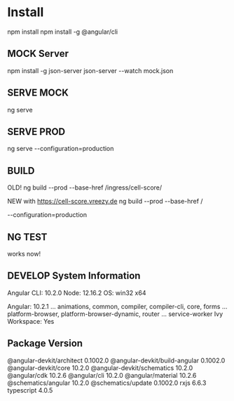# Install

npm install
npm install -g @angular/cli

## MOCK Server

npm install -g json-server
json-server --watch mock.json

## SERVE MOCK

ng serve

## SERVE PROD

ng serve --configuration=production

## BUILD

OLD!
ng build --prod --base-href /ingress/cell-score/

NEW with https://cell-score.vreezy.de
ng build --prod --base-href / 

--configuration=production


## NG TEST
works now!

## DEVELOP System Information
Angular CLI: 10.2.0
Node: 12.16.2
OS: win32 x64

Angular: 10.2.1
... animations, common, compiler, compiler-cli, core, forms
... platform-browser, platform-browser-dynamic, router
... service-worker
Ivy Workspace: Yes

Package                         Version
---------------------------------------------------------
@angular-devkit/architect       0.1002.0
@angular-devkit/build-angular   0.1002.0
@angular-devkit/core            10.2.0
@angular-devkit/schematics      10.2.0
@angular/cdk                    10.2.6
@angular/cli                    10.2.0
@angular/material               10.2.6
@schematics/angular             10.2.0
@schematics/update              0.1002.0
rxjs                            6.6.3
typescript                      4.0.5